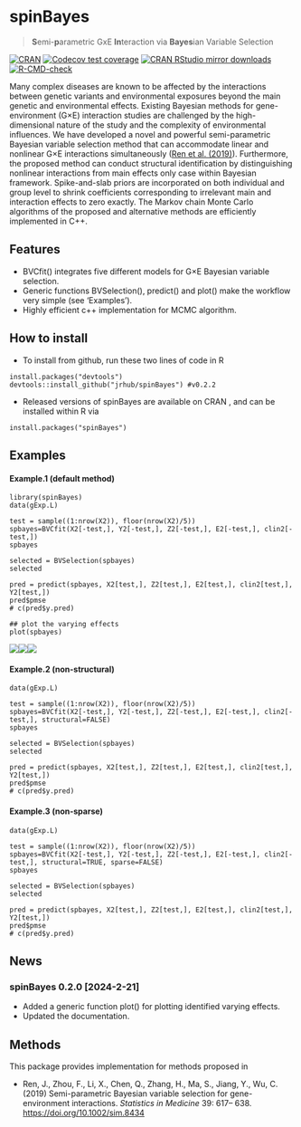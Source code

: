 
<!-- README.md is generated from README.Rmd. Please edit that file -->

# spinBayes

> **S**emi-**p**arametric GxE **In**teraction via **Bayes**ian Variable
> Selection

<!-- badges: start -->

[![CRAN](https://www.r-pkg.org/badges/version/spinBayes)](https://cran.r-project.org/package=spinBayes)
[![Codecov test
coverage](https://codecov.io/gh/jrhub/spinBayes/branch/master/graph/badge.svg)](https://app.codecov.io/gh/jrhub/spinBayes?branch=master)
[![CRAN RStudio mirror
downloads](https://cranlogs.r-pkg.org/badges/spinBayes)](https://www.r-pkg.org:443/pkg/spinBayes)
[![R-CMD-check](https://github.com/jrhub/spinBayes/actions/workflows/R-CMD-check.yaml/badge.svg)](https://github.com/jrhub/spinBayes/actions/workflows/R-CMD-check.yaml)
<!-- badges: end -->

Many complex diseases are known to be affected by the interactions
between genetic variants and environmental exposures beyond the main
genetic and environmental effects. Existing Bayesian methods for
gene-environment (G×E) interaction studies are challenged by the
high-dimensional nature of the study and the complexity of environmental
influences. We have developed a novel and powerful semi-parametric
Bayesian variable selection method that can accommodate linear and
nonlinear G×E interactions simultaneously ([Ren et
al. (2019)](https://arxiv.org/abs/1906.01057)). Furthermore, the
proposed method can conduct structural identification by distinguishing
nonlinear interactions from main effects only case within Bayesian
framework. Spike-and-slab priors are incorporated on both individual and
group level to shrink coefficients corresponding to irrelevant main and
interaction effects to zero exactly. The Markov chain Monte Carlo
algorithms of the proposed and alternative methods are efficiently
implemented in C++.

## Features

- BVCfit() integrates five different models for G×E Bayesian variable
  selection. <!-- + sparse --> <!-- + VC --> <!-- + structural -->
- Generic functions BVSelection(), predict() and plot() make the
  workflow very simple (see ‘Examples’).
- Highly efficient c++ implementation for MCMC algorithm.
  <!-- * Testing coverage >80%  -->
  <!-- [![Codecov test coverage](https://codecov.io/gh/jrhub/spinBayes/branch/master/graph/badge.svg)](https://codecov.io/gh/jrhub/spinBayes?branch=master) -->

## How to install

- To install from github, run these two lines of code in R

<!-- -->

    install.packages("devtools")
    devtools::install_github("jrhub/spinBayes") #v0.2.2

- Released versions of spinBayes are available on CRAN
  <!-- [(link)](https://cran.r-project.org/package=spinBayes) --> , and
  can be installed within R via

<!-- -->

    install.packages("spinBayes")

## Examples

<!-- ### Survival response -->

#### Example.1 (default method)

    library(spinBayes)
    data(gExp.L)

    test = sample((1:nrow(X2)), floor(nrow(X2)/5))
    spbayes=BVCfit(X2[-test,], Y2[-test,], Z2[-test,], E2[-test,], clin2[-test,])
    spbayes

    selected = BVSelection(spbayes)
    selected

    pred = predict(spbayes, X2[test,], Z2[test,], E2[test,], clin2[test,], Y2[test,])
    pred$pmse
    # c(pred$y.pred)

    ## plot the varying effects
    plot(spbayes)

![](README-unnamed-chunk-2-1.png)<!-- -->![](README-unnamed-chunk-2-2.png)<!-- -->![](README-unnamed-chunk-2-3.png)<!-- -->

#### Example.2 (non-structural)

    data(gExp.L)

    test = sample((1:nrow(X2)), floor(nrow(X2)/5))
    spbayes=BVCfit(X2[-test,], Y2[-test,], Z2[-test,], E2[-test,], clin2[-test,], structural=FALSE)
    spbayes

    selected = BVSelection(spbayes)
    selected

    pred = predict(spbayes, X2[test,], Z2[test,], E2[test,], clin2[test,], Y2[test,])
    pred$pmse
    # c(pred$y.pred)

#### Example.3 (non-sparse)

    data(gExp.L)

    test = sample((1:nrow(X2)), floor(nrow(X2)/5))
    spbayes=BVCfit(X2[-test,], Y2[-test,], Z2[-test,], E2[-test,], clin2[-test,], structural=TRUE, sparse=FALSE)
    spbayes

    selected = BVSelection(spbayes)
    selected

    pred = predict(spbayes, X2[test,], Z2[test,], E2[test,], clin2[test,], Y2[test,])
    pred$pmse
    # c(pred$y.pred)

## News

### spinBayes 0.2.0 \[2024-2-21\]

- Added a generic function plot() for plotting identified varying
  effects.
- Updated the documentation.

## Methods

This package provides implementation for methods proposed in

- Ren, J., Zhou, F., Li, X., Chen, Q., Zhang, H., Ma, S., Jiang, Y.,
  Wu, C. (2019) Semi-parametric Bayesian variable selection for
  gene-environment interactions. *Statistics in Medicine* 39: 617– 638.
  <https://doi.org/10.1002/sim.8434>

<!-- ## References -->
<!-- * Wu, C., and Ma, S. (2015). A selective review of robust variable selection with applications in bioinformatics. [Briefings in Bioinformatics, 16(5), 873Ã¢â‚¬â€œ883](http://doi.org/10.1093/bib/bbu046) -->
<!-- * Wu, C., Shi, X., Cui, Y. and Ma, S. (2015). A penalized robust semiparametric approach for gene-environment interactions. [Statistics in Medicine, 34 (30): 4016Ã¢â‚¬â€œ4030](https://doi.org/10.1002/sim.6609) -->
<!-- * Wu, C, Jiang, Y, Ren, J, Cui, Y, Ma, S. (2018). Dissecting gene-environment interactions: A penalized robust approach accounting for hierarchical structures.[Statistics in Medicine, 37:437Ã¢â‚¬â€œ456](https://doi.org/10.1002/sim.7518) -->
